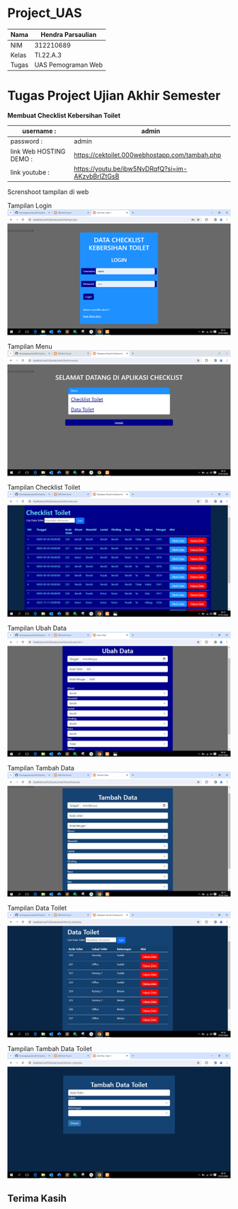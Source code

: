 # Project_UAS

| Nama      | Hendra Parsaulian |
| ----------- | ----------- |
| NIM     | 312210689       |
| Kelas   | TI.22.A.3        |
| Tugas   | UAS Pemograman Web        |


# Tugas Project Ujian Akhir Semester

**Membuat  Checklist Kebersihan Toilet**<br>

|username :| admin  |
| --- | --- |
|password : | admin |
|link Web HOSTING DEMO : | https://cektoilet.000webhostapp.com/tambah.php |
|link youtube : | https://youtu.be/ibw5NvDRqfQ?si=im-AKzvbBrIZtGsB |




Screnshoot tampilan di web

Tampilan Login
![gambar1](/pweb/output/SS3.png)

Tampilan Menu
![gambar2](/pweb/output/SS4.png)

Tampilan Checklist Toilet
![gambar2](/pweb/output/SS5.PNG)

Tampilan Ubah Data
![gambar2](/pweb/output/SS6.PNG)

Tampilan Tambah Data
![gambar2](/pweb/output/SS7.PNG)

Tampilan Data Toilet
![gambar2](/pweb/output/SS8.PNG)

Tampilan Tambah Data Toilet
![gambar2](/pweb/output/SS9.PNG)

## Terima Kasih
